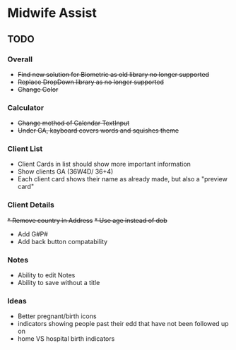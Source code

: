 # Midwife Assist

## TODO

### Overall
* ~~Find new solution for Biometric as old library no longer supported~~
* ~~Replace DropDown library as no longer supported~~
* ~~Change Color~~
### Calculator
* ~~Change method of Calendar TextInput~~
* ~~Under GA, kayboard covers words and squishes theme~~
### Client List
* Client Cards in list should show more important information
* Show clients GA (36W4D/ 36+4)
* Each client card shows their name as already made, but also a "preview card"
### Client Details
~~* Remove country in Address~~
~~* Use age instead of dob~~
* Add G#P#
* Add back button compatability
### Notes
* Ability to edit Notes
* Ability to save without a title

### Ideas
* Better pregnant/birth icons
* indicators showing people past their edd that have not been followed up on
* home VS hospital birth indicators
